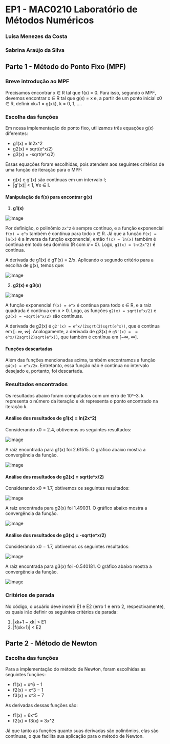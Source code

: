 # EP1 - MAC0210 Laboratório de Métodos Numéricos

### Luísa Menezes da Costa
### Sabrina Araújo da Silva

## Parte 1 - Método do Ponto Fixo (MPF)

### Breve introdução ao MPF
Precisamos encontrar x ∈ R tal que f(x) = 0. Para isso, segundo o MPF, devemos encontrar x ∈ R tal que g(x) = x e, a partir de um ponto inicial x0 ∈ R, definir xk+1 = g(xk), k = 0, 1, ....

### Escolha das funções 
Em nossa implementação do ponto fixo, utilizamos três equações g(x) diferentes:
* g1(x) = ln2x^2
* g2(x) = sqrt(e^x/2)
* g3(x) = -sqrt(e^x/2)

Essas equações foram escolhidas, pois atendem aos seguintes critérios de uma
função de iteração para o MPF:
* g(x) e g'(x) são contínuas em um intervalo I;
* |g'(x)| < 1, ∀x ∈ I.

#### Manipulação de f(x) para encontrar g(x)
1. **g1(x)**

![image](https://user-images.githubusercontent.com/93349105/169684432-7a06bb2d-69bf-42b0-8aec-d2e72d247b78.png)

Por definição, o polinômio `2x^2` é sempre contínuo, e a função exponencial `f(x) = e^x`
também é contínua para todo x ∈ R. Já que a função `f(x) = ln(x)` é a inversa da função exponencial, então `f(x) = ln(x)` também é contínua em todo seu domínio (R com x ̸= 0). Logo, `g1(x) = ln(2x^2)` é contínua.

A derivada de g1(x) é g1'(x) = 2/x. Aplicando o segundo critério para a escolha de g(x), temos que:

![image](https://user-images.githubusercontent.com/93349105/169684569-a7068acf-e4b2-4e5c-a042-a53cb5ef008c.png)

2. **g2(x) e g3(x)**

![image](https://user-images.githubusercontent.com/93349105/169684587-38608dd9-5a38-4f59-9343-d5f3c6166671.png)

A função exponencial `f(x) = e^x` é contínua para todo x ∈ R, e a raiz quadrada é contínua em x ≥ 0. Logo, as funções `g2(x) = sqrt(e^x/2)` e `g3(x) = −sqrt(e^x/2)` são contínuas.

A derivada de g2(x) é `g2'(x) = e^x/(2sqrt(2)sqrt(e^x))`, que é contínua em [−∞, ∞]. Analogamente, a derivada de g3(x) é `g3'(x) =  = e^x/(2sqrt(2)sqrt(e^x))`, que também é contínua em [−∞, ∞].

#### Funções descartadas

Além das funções mencionadas acima, também encontramos a função `g4(x) = e^x/2x`. Entretanto, essa função não é contínua no intervalo desejado e, portanto, foi descartada.

### Resultados encontrados

Os resultados abaixo foram computados com um erro de 10^-3. k representa o número da iteração e xk representa o ponto encontrado na iteração k.

#### Análise dos resultados de g1(x) = ln(2x^2)

Considerando x0 = 2.4, obtivemos os seguintes resultados:

![image](https://user-images.githubusercontent.com/93349105/169684793-c88858b8-ea22-4594-9521-ed73a4494266.png)

A raiz encontrada para g1(x) foi 2.61515. O gráfico abaixo mostra a convergência da função.

![image](https://user-images.githubusercontent.com/93349105/169684824-599d205b-3960-4b5a-a8e0-c75b1466a40c.png)

#### Análise dos resultados de g2(x) = sqrt(e^x/2)

Considerando x0 = 1.7, obtivemos os seguintes resultados:

![image](https://user-images.githubusercontent.com/93349105/169684887-cbf58ee9-b179-41f1-b00d-7e115341f126.png)

A raiz encontrada para g2(x) foi 1.49031. O gráfico abaixo mostra a convergência da função.

![image](https://user-images.githubusercontent.com/93349105/169684910-36510f5a-bcab-4ec6-9333-6c1291086ef2.png)

#### Análise dos resultados de g3(x) = -sqrt(e^x/2)

Considerando x0 = 1.7, obtivemos os seguintes resultados:

![image](https://user-images.githubusercontent.com/93349105/169684940-ce539ce8-2b5f-4e94-aacf-0a1c6d09421a.png)

A raiz encontrada para g3(x) foi -0.540181. O gráfico abaixo mostra a convergência da função.

![image](https://user-images.githubusercontent.com/93349105/169684958-543bf936-dec2-4baa-b335-22cc571e49cc.png)

### Critérios de parada

No código, o usuário deve inserir E1 e E2 (erro 1 e erro 2, respectivamente), os quais irão definir os seguintes critérios de parada:
1. |xk+1 − xk| < E1
2. |f(xk+1)| < E2

## Parte 2 - Método de Newton

### Escolha das funções

Para a implementação do método de Newton, foram escolhidas as seguintes funções:
* f1(x) = x^6 − 1
* f2(x) = x^3 − 1
* f3(x) = x^3 − 7

As derivadas dessas funções são:
* f1(x) = 6x^5
* f2(x) = f3(x) = 3x^2 

Já que tanto as funções quanto suas derivadas são polinômios, elas são contínuas, o que facilita sua aplicação para o método de Newton.

